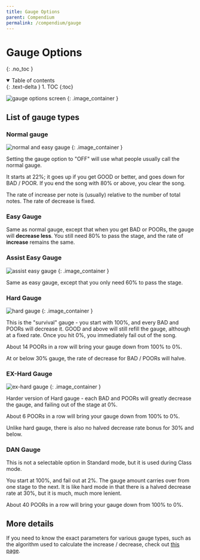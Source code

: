 ```yaml
---
title: Gauge Options
parent: Compendium
permalink: /compendium/gauge
---
```


# Gauge Options
{: .no_toc }

<details open markdown="block">
  <summary>
    Table of contents
  </summary>
  {: .text-delta }
1. TOC
{:toc}
</details>

![gauge options screen](/assets/img/gauge/option_gauge.jpg)
{: .image_container }

## List of gauge types

### Normal gauge

![normal and easy gauge](/assets/img/gauge/easy.jpg)
{: .image_container }

Setting the gauge option to "OFF" will use what people usually call the normal gauge.

It starts at 22%; it goes up if you get GOOD or better, and goes down for BAD / POOR. If you end the song with 80% or above, you clear the song.

The rate of increase per note is (usually) relative to the number of total notes. The rate of decrease is fixed.

### Easy Gauge

Same as normal gauge, except that when you get BAD or POORs, the gauge will **decrease less**. You still need 80% to pass the stage, and the rate of **increase** remains the same.

### Assist Easy Gauge

![assist easy gauge](/assets/img/gauge/a_easy.jpg)
{: .image_container }

Same as easy gauge, except that you only need 60% to pass the stage.

### Hard Gauge

![hard gauge](/assets/img/gauge/hard.jpg)
{: .image_container }

This is the "survival" gauge - you start with 100%, and every BAD and POORs will decrease it. GOOD and above will still refill the gauge, although at a fixed rate. Once you hit 0%, you immediately fail out of the song.

About 14 POORs in a row will bring your gauge down from 100% to 0%.

At or below 30% gauge, the rate of decrease for BAD / POORs will halve.

### EX-Hard Gauge

![ex-hard gauge](/assets/img/gauge/exhard.jpg)
{: .image_container }

Harder version of Hard gauge - each BAD and POORs will greatly decrease the gauge, and failing out of the stage at 0%.

About 6 POORs in a row will bring your gauge down from 100% to 0%.

Unlike hard gauge, there is also no halved decrease rate bonus for 30% and below.

### DAN Gauge

This is not a selectable option in Standard mode, but it is used during Class mode.

You start at 100%, and fail out at 2%. The gauge amount carries over from one stage to the next. It is like hard mode in that there is a halved decrease rate at 30%, but it is much, much more lenient.

About 40 POORs in a row will bring your gauge down from 100% to 0%.

## More details

If you need to know the exact parameters for various gauge types, such as the algorithm used to calculate the increase / decrease, check out [this page](/compendium/gauges_and_timing).

